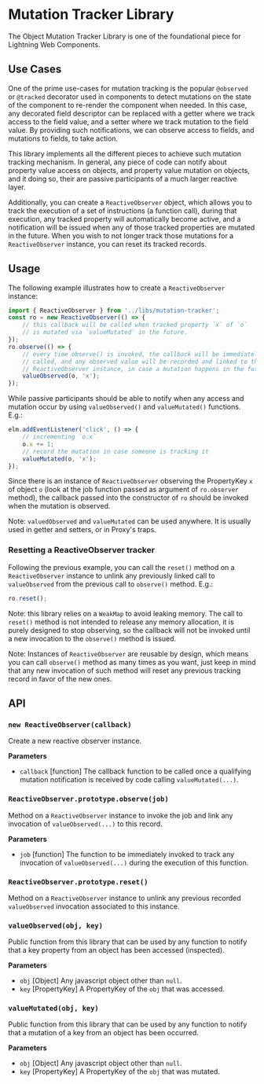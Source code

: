 # Mutation Tracker Library

The Object Mutation Tracker Library is one of the foundational piece for Lightning Web Components.

## Use Cases

One of the prime use-cases for mutation tracking is the popular `@observed` or `@tracked` decorator used in components to detect mutations on the state of the component to re-render the component when needed. In this case, any decorated field descriptor can be replaced with a getter where we track access to the field value, and a setter where we track mutation to the field value. By providing such notifications, we can observe access to fields, and mutations to fields, to take action.

This library implements all the different pieces to achieve such mutation tracking mechanism. In general, any piece of code can notify about property value access on objects, and property value mutation on objects, and it doing so, their are passive participants of a much larger reactive layer.

Additionally, you can create a `ReactiveObserver` object, which allows you to track the execution of a set of instructions (a function call), during that execution, any tracked property will automatically become active, and a notification will be issued when any of those tracked properties are mutated in the future. When you wish to not longer track those mutations for a `ReactiveObserver` instance, you can reset its tracked records.

## Usage

The following example illustrates how to create a `ReactiveObserver` instance:

```js
import { ReactiveObserver } from '../libs/mutation-tracker';
const ro = new ReactiveObserver(() => {
    // this callback will be called when tracked property `x` of `o`
    // is mutated via `valueMutated` in the future.
});
ro.observe(() => {
    // every time observe() is invoked, the callback will be immediately
    // called, and any observed value will be recorded and linked to this
    // ReactiveObserver instance, in case a mutation happens in the future.
    valueObserved(o, 'x');
});
```

While passive participants should be able to notify when any access and mutation occur by using `valueObserved()` and `valueMutated()` functions. E.g.:

```js
elm.addEventListener('click', () => {
    // incrementing `o.x`
    o.x += 1;
    // record the mutation in case someone is tracking it
    valueMutated(o, 'x');
});
```

Since there is an instance of `ReactiveObserver` observing the PropertyKey `x` of object `o` (look at the job function passed as argument of `ro.observer` method), the callback passed into the constructor of `ro` should be invoked when the mutation is observed.

Note: `valuedObserved` and `valueMutated` can be used anywhere. It is usually used in getter and setters, or in Proxy's traps.

### Resetting a ReactiveObserver tracker

Following the previous example, you can call the `reset()` method on a `ReactiveObserver` instance to unlink any previously linked call to `valueObserved` from the previous call to `observe()` method. E.g.:

```js
ro.reset();
```

Note: this library relies on a `WeakMap` to avoid leaking memory. The call to `reset()` method is not intended to release any memory allocation, it is purely designed to stop observing, so the callback will not be invoked until a new invocation to the `observe()` method is issued.

Note: Instances of `ReactiveObserver` are reusable by design, which means you can call `observe()` method as many times as you want, just keep in mind that any new invocation of such method will reset any previous tracking record in favor of the new ones.

## API

### `new ReactiveObserver(callback)`

Create a new reactive observer instance.

**Parameters**

-   `callback` [function] The callback function to be called once a qualifying mutation notification is received by code calling `valueMutated(...)`.

### `ReactiveObserver.prototype.observe(job)`

Method on a `ReactiveObserver` instance to invoke the job and link any invocation of `valueObserved(...)` to this record.

**Parameters**

-   `job` [function] The function to be immediately invoked to track any invocation of `valueObserved(...)` during the execution of this function.

### `ReactiveObserver.prototype.reset()`

Method on a `ReactiveObserver` instance to unlink any previous recorded `valueObserved` invocation associated to this instance.

### `valueObserved(obj, key)`

Public function from this library that can be used by any function to notify that a key property from an object has been accessed (inspected).

**Parameters**

-   `obj` [Object] Any javascript object other than `null`.
-   `key` [PropertyKey] A PropertyKey of the `obj` that was accessed.

### `valueMutated(obj, key)`

Public function from this library that can be used by any function to notify that a mutation of a key from an object has been occurred.

**Parameters**

-   `obj` [Object] Any javascript object other than `null`.
-   `key` [PropertyKey] A PropertyKey of the `obj` that was mutated.
